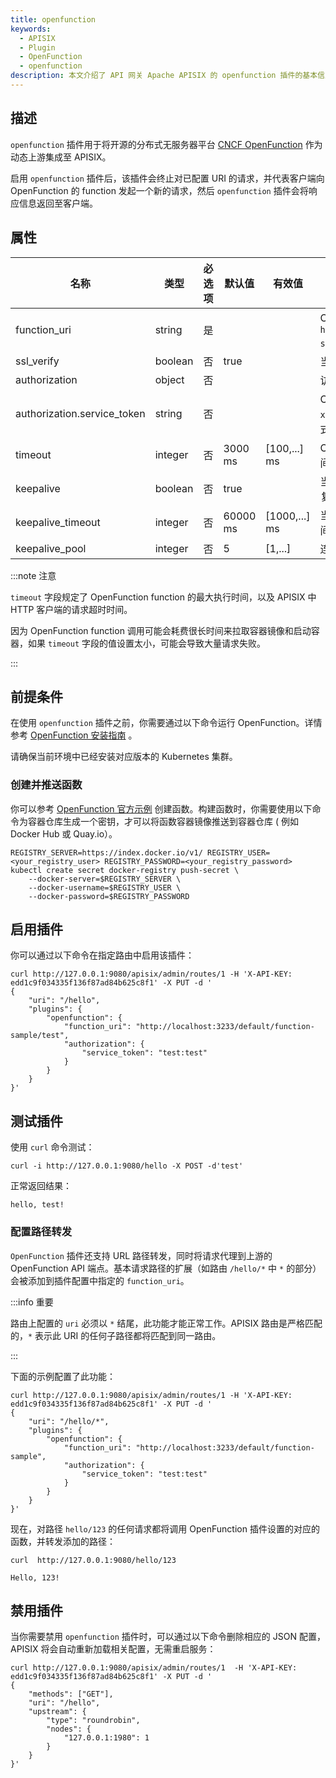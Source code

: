 ```yaml
---
title: openfunction
keywords:
  - APISIX
  - Plugin
  - OpenFunction
  - openfunction
description: 本文介绍了 API 网关 Apache APISIX 的 openfunction 插件的基本信息及使用方法。
---
```


<!--
#
# Licensed to the Apache Software Foundation (ASF) under one or more
# contributor license agreements.  See the NOTICE file distributed with
# this work for additional information regarding copyright ownership.
# The ASF licenses this file to You under the Apache License, Version 2.0
# (the "License"); you may not use this file except in compliance with
# the License.  You may obtain a copy of the License at
#
#     http://www.apache.org/licenses/LICENSE-2.0
#
# Unless required by applicable law or agreed to in writing, software
# distributed under the License is distributed on an "AS IS" BASIS,
# WITHOUT WARRANTIES OR CONDITIONS OF ANY KIND, either express or implied.
# See the License for the specific language governing permissions and
# limitations under the License.
#
-->

## 描述

`openfunction` 插件用于将开源的分布式无服务器平台 [CNCF OpenFunction](https://openfunction.dev/) 作为动态上游集成至 APISIX。

启用 `openfunction` 插件后，该插件会终止对已配置 URI 的请求，并代表客户端向 OpenFunction 的 function 发起一个新的请求，然后 `openfunction` 插件会将响应信息返回至客户端。

## 属性

| 名称                         | 类型    | 必选项 | 默认值  | 有效值       | 描述                                                         |
| --------------------------- | ------- | ------ | ------- | ------------ | ------------------------------------------------------------ |
| function_uri                | string  | 是     |         |              | OpenFunction function uri，例如 `https://localhost:30858/default/function-sample`。     |
| ssl_verify                  | boolean | 否     | true    |              | 当设置为 `true` 时执行 SSL 验证。                            |
| authorization               | object  | 否     |         |              | 访问 OpenFunction 的函数的授权凭证。|
| authorization.service_token | string  | 否     |         |              | OpenFunction service token，其格式为 `xxx:xxx`，支持函数入口的 basic auth 认证方式。 |
| timeout                     | integer | 否     | 3000 ms | [100,...] ms | OpenFunction action 和 HTTP 调用超时时间，以毫秒为单位。          |
| keepalive                   | boolean | 否     | true    |              | 当设置为 `true` 时，保持连接的活动状态以便重复使用。         |
| keepalive_timeout           | integer | 否     | 60000 ms| [1000,...] ms| 当连接空闲时，保持该连接处于活动状态的时间，以毫秒为单位。               |
| keepalive_pool              | integer | 否     | 5       | [1,...]      | 连接断开之前，可接收的最大请求数。                           |

:::note 注意

`timeout` 字段规定了 OpenFunction function 的最大执行时间，以及 APISIX 中 HTTP 客户端的请求超时时间。

因为 OpenFunction function 调用可能会耗费很长时间来拉取容器镜像和启动容器，如果 `timeout` 字段的值设置太小，可能会导致大量请求失败。

:::

## 前提条件

在使用 `openfunction` 插件之前，你需要通过以下命令运行 OpenFunction。详情参考 [OpenFunction 安装指南](https://openfunction.dev/docs/getting-started/installation/) 。

请确保当前环境中已经安装对应版本的 Kubernetes 集群。

### 创建并推送函数

你可以参考 [OpenFunction 官方示例](https://github.com/OpenFunction/samples) 创建函数。构建函数时，你需要使用以下命令为容器仓库生成一个密钥，才可以将函数容器镜像推送到容器仓库 ( 例如 Docker Hub 或 Quay.io）。

```shell
REGISTRY_SERVER=https://index.docker.io/v1/ REGISTRY_USER=<your_registry_user> REGISTRY_PASSWORD=<your_registry_password>
kubectl create secret docker-registry push-secret \
    --docker-server=$REGISTRY_SERVER \
    --docker-username=$REGISTRY_USER \
    --docker-password=$REGISTRY_PASSWORD
```

## 启用插件

你可以通过以下命令在指定路由中启用该插件：

```shell
curl http://127.0.0.1:9080/apisix/admin/routes/1 -H 'X-API-KEY: edd1c9f034335f136f87ad84b625c8f1' -X PUT -d '
{
    "uri": "/hello",
    "plugins": {
        "openfunction": {
            "function_uri": "http://localhost:3233/default/function-sample/test",
            "authorization": {
                "service_token": "test:test"
            }
        }
    }
}'
```

## 测试插件

使用 `curl` 命令测试：

```shell
curl -i http://127.0.0.1:9080/hello -X POST -d'test'
```

正常返回结果：

```
hello, test!
```

### 配置路径转发

`OpenFunction` 插件还支持 URL 路径转发，同时将请求代理到上游的 OpenFunction API 端点。基本请求路径的扩展（如路由 `/hello/*` 中 `*` 的部分）会被添加到插件配置中指定的 `function_uri`。

:::info 重要

路由上配置的 `uri` 必须以 `*` 结尾，此功能才能正常工作。APISIX 路由是严格匹配的，`*` 表示此 URI 的任何子路径都将匹配到同一路由。

:::

下面的示例配置了此功能：

```shell
curl http://127.0.0.1:9080/apisix/admin/routes/1 -H 'X-API-KEY: edd1c9f034335f136f87ad84b625c8f1' -X PUT -d '
{
    "uri": "/hello/*",
    "plugins": {
        "openfunction": {
            "function_uri": "http://localhost:3233/default/function-sample",
            "authorization": {
                "service_token": "test:test"
            }
        }
    }
}'
```

现在，对路径 `hello/123` 的任何请求都将调用 OpenFunction 插件设置的对应的函数，并转发添加的路径：

```shell
curl  http://127.0.0.1:9080/hello/123
```

```shell
Hello, 123!
```

## 禁用插件

当你需要禁用 `openfunction` 插件时，可以通过以下命令删除相应的 JSON 配置，APISIX 将会自动重新加载相关配置，无需重启服务：

```shell
curl http://127.0.0.1:9080/apisix/admin/routes/1  -H 'X-API-KEY: edd1c9f034335f136f87ad84b625c8f1' -X PUT -d '
{
    "methods": ["GET"],
    "uri": "/hello",
    "upstream": {
        "type": "roundrobin",
        "nodes": {
            "127.0.0.1:1980": 1
        }
    }
}'
```
